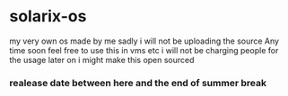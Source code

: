 # solarix-os
my very own os made by me sadly i will not be uploading the source Any time soon feel free to use this in vms etc i will not be charging people for the usage later on i might make this open sourced 


### realease date between here and the end of summer break 
